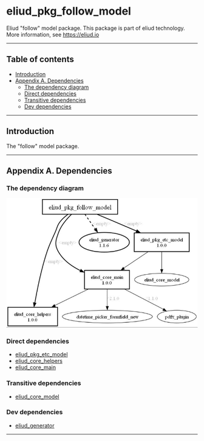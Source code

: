 # eliud_pkg_follow_model

Eliud "follow" model package. 
This package is part of eliud technology. More information, see https://eliud.io

---

## Table of contents

<!-- toc -->

- [Introduction](#introduction)
- [Appendix A. Dependencies](#appendix-a-dependencies)
  * [The dependency diagram](#the-dependency-diagram)
  * [Direct dependencies](#direct-dependencies)
  * [Transitive dependencies](#transitive-dependencies)
  * [Dev dependencies](#dev-dependencies)

<!-- tocstop -->

---

## Introduction

The "follow" model package.

---

## Appendix A. Dependencies

### The dependency diagram

![Dependency diagram](https://github.com/eliudio/eliud_pkg_follow_model/raw/main/depends.jpg)

<!-- dependencies -->

### Direct dependencies
- [eliud_pkg_etc_model](https://pub.dev/packages/eliud_pkg_etc_model)
- [eliud_core_helpers](https://pub.dev/packages/eliud_core_helpers)
- [eliud_core_main](https://pub.dev/packages/eliud_core_main)

### Transitive dependencies
- [eliud_core_model](https://pub.dev/packages/eliud_core_model)

### Dev dependencies
- [eliud_generator](https://pub.dev/packages/eliud_generator)

<!-- dependenciesstop -->

---
